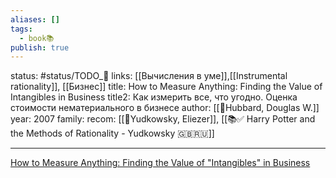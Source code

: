 ```yaml
---
aliases: []
tags:
  - book📚
publish: true
---
```

status: #status/TODO_🌱
links:  [[Вычисления в уме]],[[Instrumental rationality]], [[Бизнес]]
title: How to Measure Anything: Finding the Value of Intangibles in Business
title2: Как измерить все, что угодно. Оценка стоимости нематериального в бизнесе
author: [[👤Hubbard, Douglas W.]]
year: 2007
family:
recom: [[👤Yudkowsky, Eliezer]], [[📚✅ Harry Potter and the Methods of Rationality - Yudkowsky 🇬🇧🇷🇺]]

---

[How to Measure Anything: Finding the Value of "Intangibles" in Business](https://www.goodreads.com/book/show/444653.How_to_Measure_Anything?from_search=true&from_srp=true&qid=Yf7ClBdVtp&rank=1)



